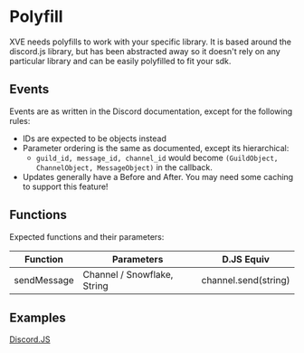 # Polyfill
XVE needs polyfills to work with your specific library.
It is based around the discord.js library, but has been abstracted away so it doesn't rely on any particular library and can be easily polyfilled to fit your sdk.

## Events
Events are as written in the Discord documentation, except for the following rules:
* IDs are expected to be objects instead
* Parameter ordering is the same as documented, except its hierarchical:
    * `guild_id, message_id, channel_id` would become `(GuildObject, ChannelObject, MessageObject)` in the callback.
* Updates generally have a Before and After. You may need some caching to support this feature!

## Functions
Expected functions and their parameters:

| Function | Parameters | D.JS Equiv |
|----------|------------|------------|
| sendMessage | Channel / Snowflake, String | channel.send(string) |


## Examples

[Discord.JS](./discordjs.js)